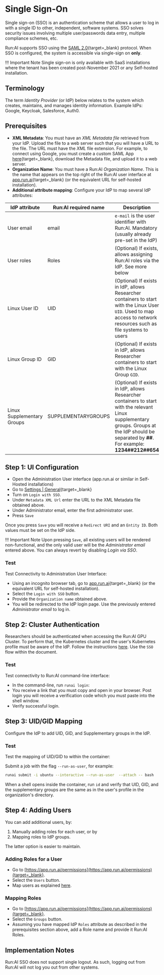 # Single Sign-On

Single sign-on (SSO) is an authentication scheme that allows a user to log in with a single ID to other, independent, software systems. SSO solves security issues involving multiple user/passwords data entry, multiple compliance schemes, etc. 

Run:AI supports SSO using the [SAML 2.0](https://en.wikipedia.org/wiki/Security_Assertion_Markup_Language){target=_blank} protocol. When SSO is configured, the system is accessible via single-sign on __only__.


!!! Important Note
    Single sign-on is only available with SaaS installations where the tenant has been created post-November 2021 or any Self-hosted installation.

## Terminology

The term _Identity Provider_ (or IdP) below relates to the system which creates, maintains, and manages identity information. Example IdPs: Google, Keycloak, Salesforce, Auth0. 

## Prerequisites 

 * __XML Metadata__: You must have an _XML Metadata file_ retrieved from your IdP. Upload the file to a web server such that you will have a URL to the file. The URL must have the _XML_ file extension. For example, to connect using Google, you must create a custom SAML App [here](https://admin.google.com/ac/apps/unified){target=_blank}, download the Metadata file, and upload it to a web server.
 * __Organization Name__: You must have a Run:AI _Organization Name_. This is the name that appears on the top right of the Run:AI user interface at [app.run.ai](https://app.run.ai){target=_blank} (or the equivalent URL for self-hosted installation).
 * __Additional attribute mapping__: Configure your IdP to map several IdP attributes: 

 | IdP attribute  | Run:AI required name | Description       | 
 |----------------|----------------------|--------------------|
 | User email     | email                | `e-mail` is the user identifier with Run:AI. Mandatory (usually already pre-set in the IdP) | 
 | User roles     | Roles                | (Optional) If exists, allows assigning Run:AI roles via the IdP. See more below | 
 | Linux User ID  | UID                  | (Optional) If exists in IdP, allows Researcher containers to start with the Linux User `UID`. Used to map access to network resources such as file systems to users | 
 | Linux Group ID | GID                  | (Optional) If exists in IdP, allows Researcher containers to start with the Linux Group `GID`. | 
 | Linux Supplementary Groups | SUPPLEMENTARYGROUPS      | (Optional) If exists in IdP, allows Researcher containers to start with the relevant Linux supplementary groups. Groups at the IdP should be separated by __##__. For example: __1234##212##654__ | 
 
 

## Step 1: UI Configuration

* Open the Administration User interface (app.run.ai or similar in Self-Hosted installations)
* Go to [Settings | General](https://app.run.ai/general-settings){target=_blank}
* Turn on `Login with SSO`. 
* Under `Metadata XML Url` enter the URL to the XML Metadata file obtained above.
* Under Administrator email, enter the first administrator user.
* Press `Save`

Once you press `Save` you will receive a `Redirect URI` and an `Entity ID`. Both values must be set on the IdP side.

!!! Important Note
    Upon pressing `Save`, all existing users will be rendered non-functional, and the only valid user will be the _Administrator email_ entered above. You can always revert by disabling _Login via SSO_. 


### Test 

Test Connectivity to Administration User Interface:

* Using an incognito browser tab, go to [app.run.ai](https://app.run.ai){target=_blank} (or the equivalent URL for self-hosted installation).
* Select the `Login with SSO` button. 
* Provide the `Organization name` obtained above. 
* You will be redirected to the IdP login page. Use the previously entered _Administrator email_ to log in. 

## Step 2: Cluster Authentication 

Researchers should be authenticated when accessing the Run:AI GPU Cluster. To perform that, the Kubernetes cluster and the user's Kubernetes profile must be aware of the IdP. Follow the instructions [here](researcher-authentication.md). Use the `SSO` flow within the document.


### Test 

Test connectivity to Run:AI command-line interface:

* In the command-line, run `runai login`:
* You receive a link that you must copy and open in your browser. Post login you will receive a verification code which you must paste into the shell window.
* Verify successful login.


## Step 3: UID/GID Mapping

Configure the IdP to add UID, GID, and Supplementary groups in the IdP.
### Test 

Test the mapping of UID/GID to within the container:

Submit a job with the flag `--run-as-user`, for example:

``` bash
runai submit -i ubuntu --interactive --run-as-user  --attach -- bash
```
When a shell opens inside the container, run `id` and verify that UID, GID, and the supplementary groups are the same as in the user's profile in the organization's directory.


## Step 4: Adding Users

You can add additional users, by:

1. Manually adding roles for each user, or by
2. Mapping roles to IdP groups. 

The latter option is easier to maintain. 

### Adding Roles for a User

* Go to [https://app.run.ai/permissions](https://app.run.ai/permissions){target=_blank}.
* Select the `Users` button. 
* Map users as explained [here](../../admin-ui-setup/admin-ui-users.md).

### Mapping Roles

* Go to [https://app.run.ai/permissions](https://app.run.ai/permissions){target=_blank}.
* Select the `Groups` button. 
* Assuming you have mapped IdP `Roles` attribute as described in the prerequisites section above, add a Role name and provide it Run:AI Roles. 


## Implementation Notes

Run:AI SSO does not support single logout. As such, logging out from Run:AI will not log you out from other systems.


